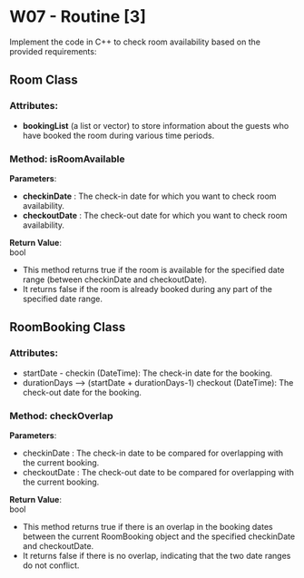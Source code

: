 
# W07 - Routine [3]


Implement the code in C++ to check room availability based on the provided requirements:

## Room Class

### Attributes:

- **bookingList** (a list or vector) to store information about the guests who have booked the room during various time periods.

### Method: isRoomAvailable

**Parameters**:  
- **checkinDate** : The check-in date for which you want to check room availability.
- **checkoutDate** : The check-out date for which you want to check room availability.

**Return Value**:  
bool
- This method returns true if the room is available for the specified date range (between checkinDate and checkoutDate).   
- It returns false if the room is already booked during any part of the specified date range.

## RoomBooking Class

### Attributes:

- startDate - checkin (DateTime): The check-in date for the booking.
- durationDays --> (startDate + durationDays-1) checkout (DateTime): The check-out date for the booking.

### Method: checkOverlap

**Parameters**:  
- checkinDate : The check-in date to be compared for overlapping with the current booking.
- checkoutDate : The check-out date to be compared for overlapping with the current booking.

**Return Value**:  
bool
- This method returns true if there is an overlap in the booking dates between the current RoomBooking object and the specified checkinDate and checkoutDate.   
- It returns false if there is no overlap, indicating that the two date ranges do not conflict.
